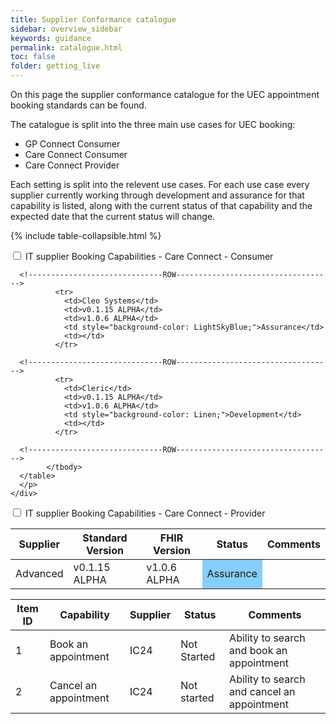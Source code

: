 ```yaml
---
title: Supplier Conformance catalogue
sidebar: overview_sidebar
keywords: guidance
permalink: catalogue.html
toc: false
folder: getting_live
---
```


On this page the supplier conformance catalogue for the UEC appointment booking standards can be found. 

The catalogue is split into the three main use cases for UEC booking: 
* GP Connect Consumer
* Care Connect Consumer
* Care Connect Provider
     
Each setting is split into the relevent use cases. For each use case every supplier currently working through development and assurance for that capability is listed, along with the current status of that capability and the expected date that the current status will change.

{% include table-collapsible.html %} 

<p>
     
<div class="wrap-collabsible">
  <input id="collapsible2" class="toggle" type="checkbox">
  <label for="collapsible2" class="lbl-toggle">IT supplier Booking Capabilities - Care Connect - Consumer</label>
  <div class="collapsible-content">
    <div class="content-inner">
      <p>        
      <table class="pure-table pure-table-bordered"> 
            <thead>
              <tr>
                <th data-field="Supplier" data-sortable="true">Supplier</th>
                <th data-field="Standard" data-sortable="true">Standard Version</th>
                <th data-field="FHIR" data-sortable="true">FHIR Version</th>
                <th data-field="Status" data-sortable="true">Status</th>                
                <th data-field="Comments" data-sortable="true">Comments</th>
              </tr>
            </thead>
            <tbody>        
      <!------------------------------ROW----------------------------------->        
              <tr>
                <td>Advanced</td>
                <td>v0.1.15 ALPHA</td>
                <td>v1.0.6 ALPHA</td>
                <td style="background-color: LightSkyBlue;">Assurance</td>                
                <td></td>
              </tr>  
                 
      <!------------------------------ROW----------------------------------->             
              <tr>
                <td>Cleo Systems</td>
                <td>v0.1.15 ALPHA</td>
                <td>v1.0.6 ALPHA</td>
                <td style="background-color: LightSkyBlue;">Assurance</td>                
                <td></td>
              </tr>  
                 
      <!------------------------------ROW----------------------------------->             
              <tr>
                <td>Cleric</td>
                <td>v0.1.15 ALPHA</td>
                <td>v1.0.6 ALPHA</td>
                <td style="background-color: Linen;">Development</td>                
                <td></td>
              </tr>  
                 
      <!------------------------------ROW----------------------------------->             
            </tbody>
      </table> 
      </p>
    </div>
  </div>
</div>

<p>
     
<div class="wrap-collabsible">
  <input id="collapsible3" class="toggle" type="checkbox">
  <label for="collapsible3" class="lbl-toggle">IT supplier Booking Capabilities - Care Connect - Provider</label>
  <div class="collapsible-content">
    <div class="content-inner">
      <p>        
      <table class="pure-table pure-table-bordered"> 
            <thead>
              <tr>
                <th data-field="ID" data-sortable="true">Item ID</th>
                <th data-field="Capability" data-sortable="true">Capability</th>
                <th data-field="Supplier" data-sortable="true">Supplier</th>
                <th data-field="Status" data-sortable="true">Status</th>                
                <th data-field="Comments" data-sortable="true">Comments</th>
              </tr>
            </thead>
            <tbody>        
      <!------------------------------ROW----------------------------------->     
              <tr>
                <td>1</td>
                <td>Book an appointment</td>
                <td>IC24</td>                
                <td>Not Started</td>
                <td>Ability to search and book an appointment </td>
              </tr>                  
      <!------------------------------ROW----------------------------------->    
              <tr>
                <td>2</td>
                <td>Cancel an appointment </td>
                <td>IC24</td>
                <td>Not started</td>
                <td>Ability to search and cancel an appointment</td>
              </tr>                   
            </tbody>
      </table> 
      </p>
    </div>
  </div>
</div>
